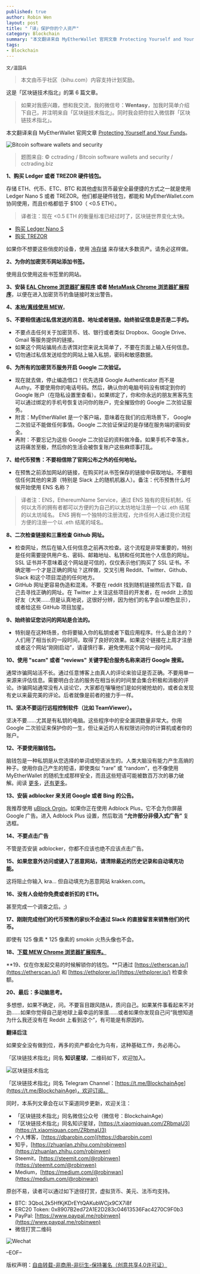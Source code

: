 ```yaml
---
published: true
author: Robin Wen
layout: post
title: "「译」保护你的个人资产"
category: Blockchain
summary: "本文翻译来自 MyEtherWallet 官网文章 Protecting Yourself and Your Funds。本文提出了 20 点建议，比如购买 Ledger 或者 TREZOR 硬件钱包；为你的加密货币网站添加书签；安装 EAL Chrome 浏览器扩展程序或者 MetaMask Chrome 浏览器扩展程序，以便在进入加密货币钓鱼链接时发出警告；本地/离线使用 MEW；不要相信通过私信发送的消息、地址或者链接。始终验证信息是否是二手的；为所有的加密货币服务开启 Google 二次验证等。如果安全没有做到位，再多的资产都会化为乌有，这种基础工作，务必用心。"
tags:
- Blockchain
---
```


`文/温国兵`

> 本文由币乎社区（bihu.com）内容支持计划奖励。

这是「区块链技术指北」的第 6 篇文章。

> 如果对我感兴趣，想和我交流，我的微信号：**Wentasy**，加我时简单介绍下自己，并注明来自「区块链技术指北」。同时我会把你拉入微信群「区块链技术指北」。

本文翻译来自 MyEtherWallet 官网文章 [Protecting Yourself and Your Funds](https://myetherwallet.github.io/knowledge-base/getting-started/protecting-yourself-and-your-funds.html)。

![Bitcoin software wallets and security](https://i.imgur.com/TVdszJY.png)

> 题图来自: © cctrading / Bitcoin software wallets and security / cctrading.biz

**1、购买 Ledger 或者 TREZOR 硬件钱包。**

存储 ETH、代币、ETC、BTC 和其他虚拟货币最安全最便捷的方式之一就是使用 Ledger Nano S 或者 TREZOR。他们都是硬件钱包，都能和 MyEtherWallet.com 协同使用，而且价格都低于 $100（ <0.5 ETH）。

> 译者注：现在 <0.5 ETH 的衡量标准已经过时了，区块链世界变化太快。

* [购买 Ledger Nano S](https://www.ledgerwallet.com/r/fa4b?path=/products/)
* [购买 TREZOR](https://trezor.io/?a=myetherwallet.com)

如果你不想要这些俏皮的设备，使用 [冷存储](https://myetherwallet.github.io/knowledge-base/offline/ethereum-cold-storage-with-myetherwallet.html) 来存储大多数资产。请务必这样做。

**2、为你的加密货币网站添加书签。**

使用且仅使用这些书签里的网站。

**3、安装 [EAL Chrome 浏览器扩展程序](https://chrome.google.com/webstore/detail/etheraddresslookup/pdknmigbbbhmllnmgdfalmedcmcefdfn) 或者 [MetaMask Chrome 浏览器扩展程序](https://chrome.google.com/webstore/detail/metamask/nkbihfbeogaeaoehlefnkodbefgpgknn)**，以便在进入加密货币钓鱼链接时发出警告。

**4、[本地/离线使用 MEW](https://myetherwallet.github.io/knowledge-base/offline/running-myetherwallet-locally.html)**。

**5、不要相信通过私信发送的消息、地址或者链接。始终验证信息是否是二手的。**

* 不要点击任何关于加密货币、钱、银行或者类似 Dropbox、Google Drive、Gmail 等服务提供的链接。
* 如果这个网站骗局点击诱饵对您来说太简单了，不要在页面上输入任何信息。
* 切勿通过私信发送给您的网站上输入私钥，密码和敏感数据。

**6、为所有的加密货币服务开启 Google 二次验证。**

* 现在就去做，停止编造借口！优先选择 Google Authenticator 而不是 Authy。不要使用你的电话号码。然后，确认你的电脑号码没有绑定到你的 Google 账户（在隐私设置里查看）。如果绑定了，你和你永远的朋友黑客先生可以通过绑定的手机号恢复访问你的账户，完全摧毁你的 Google 二次验证服务。
* 附言：MyEtherWallet 是一个客户端，意味着在我们的应用场景下， Google 二次验证不能做任何事情。Google 二次验证保证的是存储在服务端的密码安全。
* 再附：不要忘记为这些 Google 二次验证的资料做冷备。如果手机不幸落水，这将痛苦至极，然后你的生活会被恢复账户这些麻烦事打乱。

**7、给代币预售：不要相信除了官网公布之外的任何地址。**

* 在预售之前添加网站的链接，在购买时从书签保存的链接中获取地址。不要相信任何其他的来源（特别是 Slack 上的随机机器人）。备注：代币预售什么时候开始使用 ENS 名称？

> 译者注：ENS，EthereumName Service，通过 ENS 独有的竞标机制，任何以太币的拥有者都可以方便的为自己的以太坊地址注册一个以 .eth 结尾的以太坊域名。 ENS 拥有一个独特的注册流程，允许任何人通过竞价流程方便的注册一个以 .eth 结尾的域名。

**8、二次检查链接和三重检查 Github 网址。**

* 检查网址，然后在输入任何信息之前再次检查。这个流程是非常重要的，特别是任何需要提供用户名、密码、邮箱地址、私钥和任何其他个人信息的网址。SSL 证书并不意味着这个网站是可信的，仅仅表示他们购买了 SSL 证书。不确定哪一个才是正确的网址？这样做，交叉引用 Reddit、Twitter、Github、Slack 和这个项目混迹的任何地方。
* GitHub 网址更容易伪造和混淆。不要在 reddit 找到随机链接然后去下载，自己去寻找正确的网址。在 Twitter 上关注这些项目的开发者，在 reddit 上添加好友（大笑……但是认真地说，这很好分辨，因为他们的名字会以橙色显示），或者给这些 GitHub 项目加星。

**9、始终验证您访问的网站是合法的。**

* 特别是在这种场景，你将要输入你的私钥或者下载应用程序。什么是合法的？人们用了相当长的一段时间，取得了良好的效果。如果这个链接在上周才注册或者这个网站“刚刚启动”，请谨慎行事，避免使用这个网站一段时间。

**10、使用 "scam" 或者 "reviews" 关键字配合服务名称来进行 Google 搜索。**

通常诈骗网站活不长。通过任意博客上由真人的评论来验证是否正确。不要用单一来源来评估信息。需要明白合法的服务在相当长的时间里会集合积极和消极的评论。诈骗网站通常没有人谈论它，大家都在嚷嚷他们是如何被抢劫的，或者会发现有史以来最完美的评论。后者就像是前者的接力手一样。

**11、坚决不要运行远程控制软件（比如 TeamViewer）。**

坚决不要……尤其是有私钥的电脑。这些程序中的安全漏洞数量非常大。你用 Google 二次验证来保护你的一生，但让亲近的人有权限访问你的计算机或者你的账户。

**12、不要使用脑钱包。**

脑钱包是一种私钥是从您选择的单词或短语派生的。人类大脑没有能力产生高熵的种子。使用你自己产生的短语，即使类似 “rare” 或 “random”，也不像使用 MyEtherWallet 的随机生成那样安全，而且这些短语可能被数百万次的暴力破解。阅读 [更多](https://arstechnica.com/information-technology/2013/10/how-the-bible-and-youtube-are-fueling-the-next-frontier-of-password-cracking/)，[还有更多](https://arstechnica.com/information-technology/2016/02/password-cracking-attacks-on-bitcoin-wallets-net-103000/)。

**13、安装 adblocker 来关闭 Google 或者 Bing 的公告。**

我推荐使用 [uBlock Orgin](https://chrome.google.com/webstore/detail/ublock-origin/cjpalhdlnbpafiamejdnhcphjbkeiagm)。如果你正在使用 Adblock Plus，它不会为你屏蔽 Google 广告。进入 Adblock Plus 设置，然后取消 **“允许部分非侵入式广告”** 复选框。

**14、不要点击广告**

不管是否安装 adblocker，你都不应该也绝不应该点击广告。

**15、如果您意外访问或键入了恶意网站，请清除最近的历史记录和自动填充功能。**

这将阻止你输入 kra… 但自动填充为恶意网站 krakken.com。

**16、没有人会给你免费或者折扣的 ETH。**

甚至完成一个调查之后。;)

**17、刚刚完成他们的代币预售的家伙不会通过 Slack 的直接留言来销售他们的代币。**

即使有 125 像素 * 125 像素的 smokin 火热头像也不会。

**18、[下载 MEW Chrome 浏览器扩展程序。](https://chrome.google.com/webstore/detail/myetherwallet/nlbmnnijcnlegkjjpcfjclmcfggfefdm?hl=en)**

**19、仅在你发起交易的时候解锁你的钱包。**只通过 [https://etherscan.io/](https://etherscan.io/) 和 [https://ethplorer.io/](https://ethplorer.io/) 检查余额。

**20、最后：多动脑思考。**

多想想，如果不确定，问。不要盲目跟风随从，质问自己。如果某件事看起来不对劲……如果你觉得自己是地球上最幸运的笨蛋……或者如果你发现自己问“我想知道为什么我还没有在 Reddit 上看到这个”，有可能是有原因的。

**翻译后注**

如果安全没有做到位，再多的资产都会化为乌有，这种基础工作，务必用心。

「区块链技术指北」同名 **知识星球**，二维码如下，欢迎加入。

![区块链技术指北](https://i.imgur.com/pQxlDqF.jpg)

「区块链技术指北」同名 Telegram Channel：[https://t.me/BlockchainAge](https://t.me/BlockchainAge)，欢迎订阅。

同时，本系列文章会在以下渠道同步更新，欢迎关注：

* 「区块链技术指北」同名微信公众号（微信号：BlockchainAge）
* 「区块链技术指北」同名知识星球，[https://t.xiaomiquan.com/ZRbmaU3](https://t.xiaomiquan.com/ZRbmaU3)
* 个人博客，[https://dbarobin.com](https://dbarobin.com)
* 知乎，[https://zhuanlan.zhihu.com/robinwen](https://zhuanlan.zhihu.com/robinwen)
* Steemit，[https://steemit.com/@robinwen](https://steemit.com/@robinwen)
* Medium，[https://medium.com/@robinwan](https://medium.com/@robinwan)

原创不易，读者可以通过如下途径打赏，虚拟货币、美元、法币均支持。

* BTC: 3QboL2k5HfKjKDrEYtQAKubWCjx9CX7i8f
* ERC20 Token: 0x8907B2ed72A1E2D283c04613536Fac4270C9F0b3
* PayPal: [https://www.paypal.me/robinwen](https://www.paypal.me/robinwen)
* 微信打赏二维码

![Wechat](https://i.imgur.com/SzoNl5b.jpg)

–EOF–

版权声明：[自由转载-非商用-非衍生-保持署名（创意共享4.0许可证）](http://creativecommons.org/licenses/by-nc-nd/4.0/deed.zh)